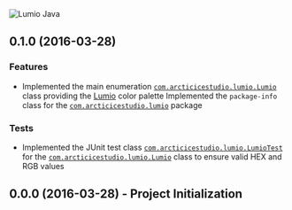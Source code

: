 <img align="center" src="https://raw.githubusercontent.com/arcticicestudio/lumio-java/develop/src/main/assets/media/lumio-java-banner.png" alt="Lumio Java"/>

## 0.1.0 (2016-03-28)
### Features
  - Implemented the main enumeration [`com.arcticicestudio.lumio.Lumio`](https://github.com/arcticicestudio/lumio-java/blob/master/src/main/java/com/arcticicestudio/lumio/Lumio.java) class providing the [Lumio](https://github.com/arcticicestudio/lumio) color palette
  Implemented the `package-info` class for the [`com.arcticicestudio.lumio`](https://github.com/arcticicestudio/lumio-java/blob/master/src/main/java/com/arcticicestudio/lumio) package

### Tests
  - Implemented the JUnit test class [`com.arcticicestudio.lumio.LumioTest`](https://github.com/arcticicestudio/lumio-java/blob/master/src/test/java/com/arcticicestudio/lumio/LumioTest.java) for the [`com.arcticicestudio.lumio.Lumio`](https://github.com/arcticicestudio/lumio-java/blob/master/src/main/java/com/arcticicestudio/lumio/Lumio.java) class to ensure valid HEX and RGB values

## 0.0.0 (2016-03-28) - Project Initialization
